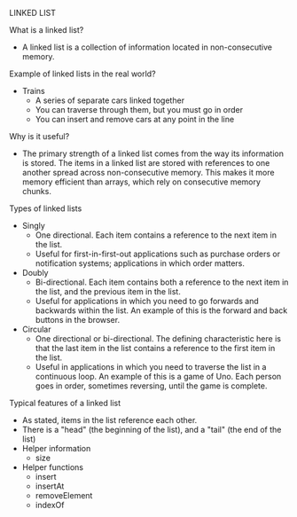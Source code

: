 LINKED LIST

What is a linked list?
- A linked list is a collection of information located in non-consecutive memory.

Example of linked lists in the real world?
- Trains
  - A series of separate cars linked together
  - You can traverse through them, but you must go in order
  - You can insert and remove cars at any point in the line

Why is it useful?
- The primary strength of a linked list comes from the way its information is stored. The items in a linked list are stored with references to one another spread across non-consecutive memory. This makes it more memory efficient than arrays, which rely on consecutive memory chunks.

Types of linked lists
- Singly
  - One directional. Each item contains a reference to the next item in the list.
  - Useful for first-in-first-out applications such as purchase orders or notification systems; applications in which order matters.
- Doubly
  - Bi-directional. Each item contains both a reference to the next item in the list, and the previous item in the list.
  - Useful for applications in which you need to go forwards and backwards within the list. An example of this is the forward and back buttons in the browser.
- Circular
  - One directional or bi-directional. The defining characteristic here is that the last item in the list contains a reference to the first item in the list.
  - Useful in applications in which you need to traverse the list in a continuous loop. An example of this is a game of Uno. Each person goes in order, sometimes reversing, until the game is complete.

Typical features of a linked list
- As stated, items in the list reference each other.
- There is a "head" (the beginning of the list), and a "tail" (the end of the list)
- Helper information
  - size
- Helper functions
  - insert
  - insertAt
  - removeElement
  - indexOf